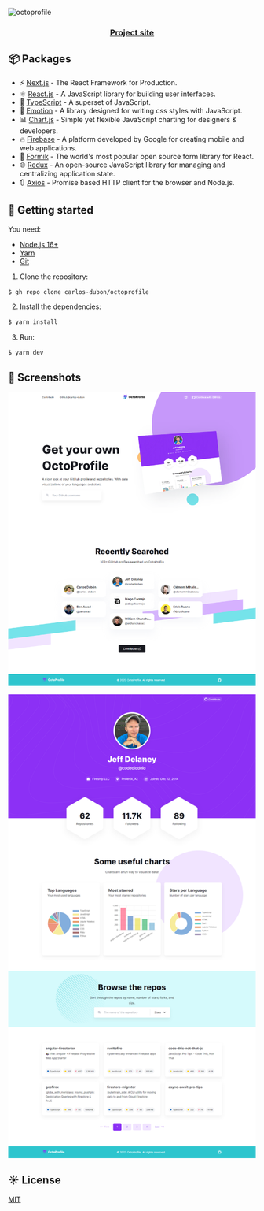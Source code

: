 ![octoprofile](https://socialify.git.ci/carlos-dubon/octoprofile/image?description=1&forks=1&language=1&logo=https%3A%2F%2Fraw.githubusercontent.com%2Fcarlos-dubon%2Foctoprofile%2Fd458a0dcda83c5ac5f7474b6d0f6190770561409%2Fpublic%2Fisotype.svg&name=1&owner=1&pattern=Formal%20Invitation&pulls=1&stargazers=1&theme=Light)

<h3 align="center">
   <a href="https://myoctoprofile.vercel.app/" >
 Project site
  </a>
</h3>

## 📦 Packages

- ⚡️ [Next.js](https://nextjs.org/) - The React Framework for Production.
- ⚛️ [React.js](https://reactjs.org/) - A JavaScript library for building user interfaces.
- 💙 [TypeScript](https://www.typescriptlang.org/) - A superset of JavaScript.
- 💅 [Emotion](https://emotion.sh/docs/introduction) - A library designed for writing css styles with JavaScript.
- 📊 [Chart.js](https://www.chartjs.org/) - Simple yet flexible JavaScript charting for designers & developers.
- 🔥 [Firebase](https://firebase.google.com) - A platform developed by Google for creating mobile and web applications.
- 📝 [Formik](https://formik.org/) - The world's most popular open source form library for React.
- 🌐 [Redux](https://redux.js.org/) - An open-source JavaScript library for managing and centralizing application state.
- 🔃 [Axios](https://axios-http.com/) - Promise based HTTP client for the browser and Node.js.

## 🚀 Getting started

You need:

- [Node.js 16+](https://nodejs.org/en/)
- [Yarn](https://yarnpkg.com/)
- [Git](https://git-scm.com/book/en/v2/Getting-Started-Installing-Git)

1. Clone the repository:

```bash
$ gh repo clone carlos-dubon/octoprofile
```

2. Install the dependencies:

```bash
$ yarn install
```

3. Run:

```bash
$ yarn dev
```

## 📸 Screenshots

![2022-07-23-19_53_33](.github/readme/2022-07-23-19_53_33.png)

![2022-07-23-19_48_07](.github/readme/2022-07-23-19_48_07.png)

## ☀️ License

[MIT](./LICENSE)
